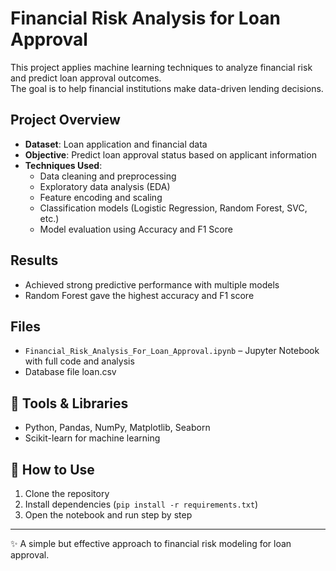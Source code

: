 # Financial Risk Analysis for Loan Approval

This project applies machine learning techniques to analyze financial risk and predict loan approval outcomes.  
The goal is to help financial institutions make data-driven lending decisions.

## Project Overview
- **Dataset**: Loan application and financial data  
- **Objective**: Predict loan approval status based on applicant information  
- **Techniques Used**:  
  - Data cleaning and preprocessing  
  - Exploratory data analysis (EDA)  
  - Feature encoding and scaling  
  - Classification models (Logistic Regression, Random Forest, SVC, etc.)  
  - Model evaluation using Accuracy and F1 Score  

## Results
- Achieved strong predictive performance with multiple models  
- Random Forest gave the highest accuracy and F1 score  

## Files
- `Financial_Risk_Analysis_For_Loan_Approval.ipynb` – Jupyter Notebook with full code and analysis
- Database file loan.csv  

## 🔧 Tools & Libraries
- Python, Pandas, NumPy, Matplotlib, Seaborn  
- Scikit-learn for machine learning  

## 📌 How to Use
1. Clone the repository  
2. Install dependencies (`pip install -r requirements.txt`)  
3. Open the notebook and run step by step  

---
✨ A simple but effective approach to financial risk modeling for loan approval.

